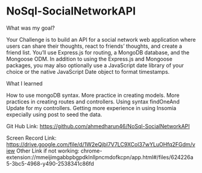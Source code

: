 # NoSql-SocialNetworkAPI

What was my goal?

Your Challenge is to build an API for a social network web application where users can share their thoughts, react to friends’ thoughts, and create a friend list. You’ll use Express.js for routing, a MongoDB database, and the Mongoose ODM. In addition to using the Express.js and Mongoose packages, you may also optionally use a JavaScript date library of your choice or the native JavaScript Date object to format timestamps.

What I learned

How to use mongoDB syntax. More practice in creating models. More practices in creating routes and controllers. Using syntax findOneAnd Update for my controllers. Getting more experience in using Insomia expecially using post to seed the data. 

Git Hub Link: https://github.com/ahmedharun46/NoSql-SocialNetworkAPI

Screen Record Link: https://drive.google.com/file/d/1W2eQjbI7V7LC9XCol37wYLuOHfq2FGdm/view
Other Link if not working: chrome-extension://mmeijimgabbpbgpdklnllpncmdofkcpn/app.html#/files/624226a5-3bc5-4968-y490-2538341c86fd